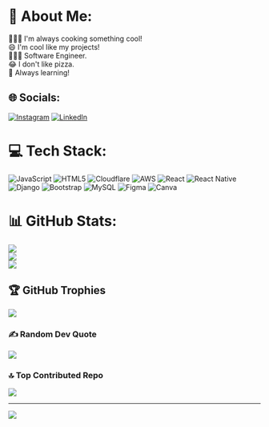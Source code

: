 # 💫 About Me:
👨🏾‍🍳 I'm always cooking something cool!<br>😄 I'm cool like my projects!<br>👨🏾‍🎓 Software Engineer.<br>😂 I don't like pizza.<br>📝 Always learning!


## 🌐 Socials:
[![Instagram](https://img.shields.io/badge/Instagram-%23E4405F.svg?logo=Instagram&logoColor=white)](https://instagram.com/_tylii) [![LinkedIn](https://img.shields.io/badge/LinkedIn-%230077B5.svg?logo=linkedin&logoColor=white)](https://linkedin.com/in/https://www.linkedin.com/in/jean-de-dieu-muhirwa-harerimana-215551262?jobid=1234&lipi=urn%3Ali%3Apage%3Ad_jobs_easyapply_pdfgenresume%3Bqj9PtD8ySZ2%2B5EIfzgd5jA%3D%3D&licu=urn%3Ali%3Acontrol%3Ad_jobs_easyapply_pdfgenresume-v02_profile) 

# 💻 Tech Stack:
![JavaScript](https://img.shields.io/badge/javascript-%23323330.svg?style=plastic&logo=javascript&logoColor=%23F7DF1E) ![HTML5](https://img.shields.io/badge/html5-%23E34F26.svg?style=plastic&logo=html5&logoColor=white) ![Cloudflare](https://img.shields.io/badge/Cloudflare-F38020?style=plastic&logo=Cloudflare&logoColor=white) ![AWS](https://img.shields.io/badge/AWS-%23FF9900.svg?style=plastic&logo=amazon-aws&logoColor=white) ![React](https://img.shields.io/badge/react-%2320232a.svg?style=plastic&logo=react&logoColor=%2361DAFB) ![React Native](https://img.shields.io/badge/react_native-%2320232a.svg?style=plastic&logo=react&logoColor=%2361DAFB) ![Django](https://img.shields.io/badge/django-%23092E20.svg?style=plastic&logo=django&logoColor=white) ![Bootstrap](https://img.shields.io/badge/bootstrap-%238511FA.svg?style=plastic&logo=bootstrap&logoColor=white) ![MySQL](https://img.shields.io/badge/mysql-4479A1.svg?style=plastic&logo=mysql&logoColor=white) ![Figma](https://img.shields.io/badge/figma-%23F24E1E.svg?style=plastic&logo=figma&logoColor=white) ![Canva](https://img.shields.io/badge/Canva-%2300C4CC.svg?style=plastic&logo=Canva&logoColor=white)
# 📊 GitHub Stats:
![](https://github-readme-stats.vercel.app/api?username=JDMUHIRWA&theme=neon&hide_border=false&include_all_commits=false&count_private=false)<br/>
![](https://github-readme-streak-stats.herokuapp.com/?user=JDMUHIRWA&theme=neon&hide_border=false)<br/>
![](https://github-readme-stats.vercel.app/api/top-langs/?username=JDMUHIRWA&theme=neon&hide_border=false&include_all_commits=false&count_private=false&layout=compact)

## 🏆 GitHub Trophies
![](https://github-profile-trophy.vercel.app/?username=JDMUHIRWA&theme=radical&no-frame=false&no-bg=false&margin-w=4)

### ✍️ Random Dev Quote
![](https://quotes-github-readme.vercel.app/api?type=horizontal&theme=radical)

### 🔝 Top Contributed Repo
![](https://github-contributor-stats.vercel.app/api?username=JDMUHIRWA&limit=5&theme=radical&combine_all_yearly_contributions=true)

---
[![](https://visitcount.itsvg.in/api?id=JDMUHIRWA&icon=2&color=0)](https://visitcount.itsvg.in)

<!-- Proudly created with GPRM ( https://gprm.itsvg.in ) -->

